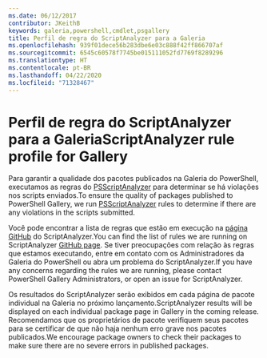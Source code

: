 ```yaml
---
ms.date: 06/12/2017
contributor: JKeithB
keywords: galeria,powershell,cmdlet,psgallery
title: Perfil de regra do ScriptAnalyzer para a Galeria
ms.openlocfilehash: 939f01dece56b283dbe6e03c888f42ff866707af
ms.sourcegitcommit: 6545c60578f7745be015111052fd7769f8289296
ms.translationtype: HT
ms.contentlocale: pt-BR
ms.lasthandoff: 04/22/2020
ms.locfileid: "71328467"
---
```

# <a name="scriptanalyzer-rule-profile-for-gallery"></a><span data-ttu-id="8fe59-103">Perfil de regra do ScriptAnalyzer para a Galeria</span><span class="sxs-lookup"><span data-stu-id="8fe59-103">ScriptAnalyzer rule profile for Gallery</span></span>

<span data-ttu-id="8fe59-104">Para garantir a qualidade dos pacotes publicados na Galeria do PowerShell, executamos as regras do [PSScriptAnalyzer](https://github.com/PowerShell/PSScriptAnalyzer) para determinar se há violações nos scripts enviados.</span><span class="sxs-lookup"><span data-stu-id="8fe59-104">To ensure the quality of packages published to PowerShell Gallery, we run [PSScriptAnalyzer](https://github.com/PowerShell/PSScriptAnalyzer) rules to determine if there are any violations in the scripts submitted.</span></span>

<span data-ttu-id="8fe59-105">Você pode encontrar a lista de regras que estão em execução na [página GitHub](https://github.com/PowerShell/PSScriptAnalyzer/blob/development/Engine/Settings/PSGallery.psd1) do ScriptAnalyzer.</span><span class="sxs-lookup"><span data-stu-id="8fe59-105">You can find the list of rules we are running on ScriptAnalyzer [GitHub page](https://github.com/PowerShell/PSScriptAnalyzer/blob/development/Engine/Settings/PSGallery.psd1).</span></span>
<span data-ttu-id="8fe59-106">Se tiver preocupações com relação às regras que estamos executando, entre em contato com os Administradores da Galeria do PowerShell ou abra um problema do ScriptAnalyzer.</span><span class="sxs-lookup"><span data-stu-id="8fe59-106">If you have any concerns regarding the rules we are running, please contact PowerShell Gallery Administrators, or open an issue for ScriptAnalyzer.</span></span>

<span data-ttu-id="8fe59-107">Os resultados do ScriptAnalyzer serão exibidos em cada página de pacote individual na Galeria no próximo lançamento.</span><span class="sxs-lookup"><span data-stu-id="8fe59-107">ScriptAnalyzer results will be displayed on each individual package page in Gallery in the coming release.</span></span> <span data-ttu-id="8fe59-108">Recomendamos que os proprietários de pacote verifiquem seus pacotes para se certificar de que não haja nenhum erro grave nos pacotes publicados.</span><span class="sxs-lookup"><span data-stu-id="8fe59-108">We encourage package owners to check their packages to make sure there are no severe errors in published packages.</span></span>
